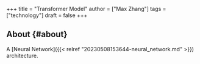 +++
title = "Transformer Model"
author = ["Max Zhang"]
tags = ["technology"]
draft = false
+++

## About {#about}

A [Neural Network]({{< relref "20230508153644-neural_network.md" >}}) architecture.
